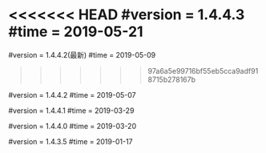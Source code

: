 <<<<<<< HEAD
#version = 1.4.4.3
#time = 2019-05-21
=======

#version = 1.4.4.2(最新)
#time = 2019-05-09
>>>>>>> 97a6a5e99716bf55eb5cca9adf918715b278167b

#version = 1.4.4.2
#time = 2019-05-07

#version = 1.4.4.1
#time = 2019-03-29

#version = 1.4.4.0
#time = 2019-03-20

#version = 1.4.3.5
#time = 2019-01-17
